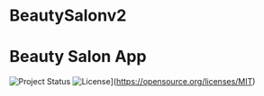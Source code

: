 # BeautySalonv2

# Beauty Salon App
![Project Status](https://img.shields.io/badge/status-complete-brightgreen)
![License](https://img.shields.io/badge/license-SETU-blue.svg)](https://opensource.org/licenses/MIT)
